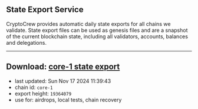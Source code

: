## State Export Service
CryptoCrew provides automatic daily state exports for all chains we validate. State export files can be used as genesis files and are a snapshot of the current blockchain state, including all validators, accounts, balances and delegations.

---
**Download: [core-1 state export](https://dl-eu2.ccvalidators.com/SERVICE/persistence/core-1_export_19364079.json)**
---

- last updated: Sun Nov 17 2024 11:39:43
- chain id: `core-1`
- export height: `19364079`
- use for: airdrops, local tests, chain recovery
